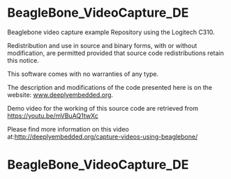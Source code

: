 BeagleBone_VideoCapture_DE
======

Beaglebone video capture example Repository using the Logitech C310.

Redistribution and use in source and binary forms, with or without modification, are permitted
provided that source code redistributions retain this notice.

This software comes with no warranties of any type. 

The description and modifications of the code presented here is on the website: www.deeplyembedded.org.

Demo video for the working of this source code are retrieved from https://youtu.be/mVBuAQ1twXc

Please find more information on this video at:http://deeplyembedded.org/capture-videos-using-beaglebone/  


# BeagleBone_VideoCapture_DE
